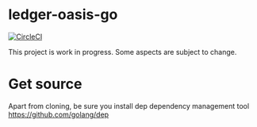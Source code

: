 # ledger-oasis-go

[![CircleCI](https://circleci.com/gh/Zondax/ledger-oasis-go.svg?style=shield)](https://circleci.com/gh/ZondaX/ledger-oasis-go)

This project is work in progress. Some aspects are subject to change.

# Get source
Apart from cloning, be sure you install dep dependency management tool
https://github.com/golang/dep
